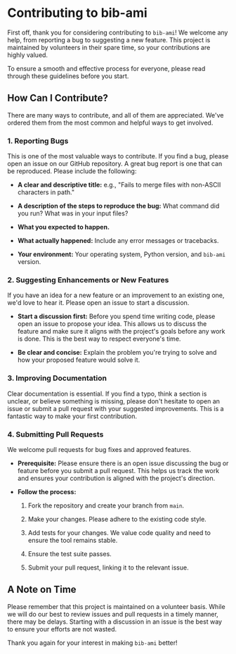 Contributing to bib-ami
=======================

First off, thank you for considering contributing to `bib-ami`! We
welcome any help, from reporting a bug to suggesting a new feature. This
project is maintained by volunteers in their spare time, so your
contributions are highly valued.

To ensure a smooth and effective process for everyone, please read
through these guidelines before you start.

How Can I Contribute?
---------------------

There are many ways to contribute, and all of them are appreciated.
We've ordered them from the most common and helpful ways to get
involved.

### 1. Reporting Bugs

This is one of the most valuable ways to contribute. If you find a bug,
please open an issue on our GitHub repository. A great bug report is one
that can be reproduced. Please include the following:

-   **A clear and descriptive title:** e.g., \"Fails to merge files with
    non-ASCII characters in path.\"

-   **A description of the steps to reproduce the bug:** What command
    did you run? What was in your input files?

-   **What you expected to happen.**

-   **What actually happened:** Include any error messages or
    tracebacks.

-   **Your environment:** Your operating system, Python version, and
    `bib-ami` version.

### 2. Suggesting Enhancements or New Features

If you have an idea for a new feature or an improvement to an existing
one, we'd love to hear it. Please open an issue to start a discussion.

-   **Start a discussion first:** Before you spend time writing code,
    please open an issue to propose your idea. This allows us to discuss
    the feature and make sure it aligns with the project's goals before
    any work is done. This is the best way to respect everyone's time.

-   **Be clear and concise:** Explain the problem you're trying to solve
    and how your proposed feature would solve it.

### 3. Improving Documentation

Clear documentation is essential. If you find a typo, think a section is
unclear, or believe something is missing, please don't hesitate to open
an issue or submit a pull request with your suggested improvements. This
is a fantastic way to make your first contribution.

### 4. Submitting Pull Requests

We welcome pull requests for bug fixes and approved features.

-   **Prerequisite:** Please ensure there is an open issue discussing
    the bug or feature before you submit a pull request. This helps us
    track the work and ensures your contribution is aligned with the
    project's direction.

-   **Follow the process:**

    1.  Fork the repository and create your branch from `main`.

    2.  Make your changes. Please adhere to the existing code style.

    3.  Add tests for your changes. We value code quality and need to
        ensure the tool remains stable.

    4.  Ensure the test suite passes.

    5.  Submit your pull request, linking it to the relevant issue.

A Note on Time
--------------

Please remember that this project is maintained on a volunteer basis.
While we will do our best to review issues and pull requests in a timely
manner, there may be delays. Starting with a discussion in an issue is
the best way to ensure your efforts are not wasted.

Thank you again for your interest in making `bib-ami` better!
